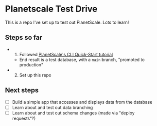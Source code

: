 # Planetscale Test Drive

This is a repo I've set up to test out PlanetScale. Lots to learn!

## Steps so far

- 1. Followed [PlanetScale's CLI Quick-Start tutorial](https://docs.planetscale.com/tutorials/planetscale-quick-start-guide#quick-start-with-the-planetscale-cli)
  - End result is a test database, with a `main` branch, "promoted to production"
- 2. Set up this repo

## Next steps

- [ ] Build a simple app that accesses and displays data from the database
- [ ] Learn about and test out data branching
- [ ] Learn about and test out schema changes (made via "deploy requests"?)
